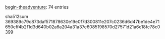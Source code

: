 [begin-theadventure](https://github.com/begin-theadventure): 74 entries

sha512sum 369389c79c873daf571878630e19e0f7d300811e207c0236d6d47be1de4e71650eff4b2f1d3d640b02a6a204a31a37e6085198570d27571d21a6e18fc78c0399